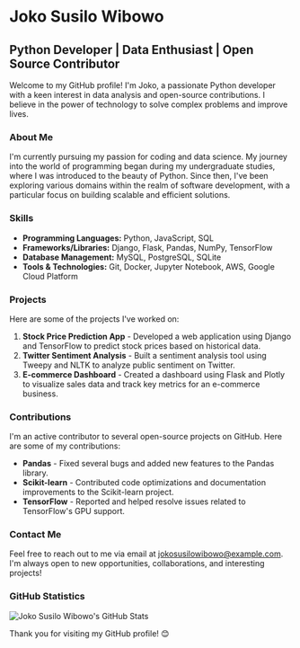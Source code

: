# Joko Susilo Wibowo
## Python Developer | Data Enthusiast | Open Source Contributor

Welcome to my GitHub profile! I'm Joko, a passionate Python developer with a keen interest in data analysis and open-source contributions. I believe in the power of technology to solve complex problems and improve lives.

### About Me
I'm currently pursuing my passion for coding and data science. My journey into the world of programming began during my undergraduate studies, where I was introduced to the beauty of Python. Since then, I've been exploring various domains within the realm of software development, with a particular focus on building scalable and efficient solutions.

### Skills
- **Programming Languages:** Python, JavaScript, SQL
- **Frameworks/Libraries:** Django, Flask, Pandas, NumPy, TensorFlow
- **Database Management:** MySQL, PostgreSQL, SQLite
- **Tools & Technologies:** Git, Docker, Jupyter Notebook, AWS, Google Cloud Platform

### Projects
Here are some of the projects I've worked on:
1. **Stock Price Prediction App** - Developed a web application using Django and TensorFlow to predict stock prices based on historical data.
2. **Twitter Sentiment Analysis** - Built a sentiment analysis tool using Tweepy and NLTK to analyze public sentiment on Twitter.
3. **E-commerce Dashboard** - Created a dashboard using Flask and Plotly to visualize sales data and track key metrics for an e-commerce business.

### Contributions
I'm an active contributor to several open-source projects on GitHub. Here are some of my contributions:
- **Pandas** - Fixed several bugs and added new features to the Pandas library.
- **Scikit-learn** - Contributed code optimizations and documentation improvements to the Scikit-learn project.
- **TensorFlow** - Reported and helped resolve issues related to TensorFlow's GPU support.

### Contact Me
Feel free to reach out to me via email at jokosusilowibowo@example.com. I'm always open to new opportunities, collaborations, and interesting projects!

### GitHub Statistics
![Joko Susilo Wibowo's GitHub Stats](https://github-readme-stats.vercel.app/api?username=JokoSusiloWibowo&show_icons=true&theme=radical)

Thank you for visiting my GitHub profile! 😊
